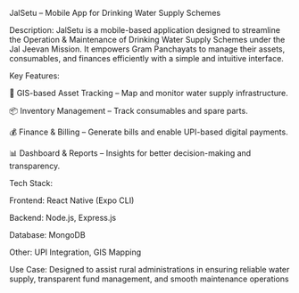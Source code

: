  JalSetu – Mobile App for Drinking Water Supply Schemes

Description: JalSetu is a mobile-based application designed to streamline the Operation & Maintenance of Drinking Water Supply Schemes under the Jal Jeevan Mission. It empowers Gram Panchayats to manage their assets, consumables, and finances efficiently with a simple and intuitive interface.

Key Features:

📍 GIS-based Asset Tracking – Map and monitor water supply infrastructure.

📦 Inventory Management – Track consumables and spare parts.

💰 Finance & Billing – Generate bills and enable UPI-based digital payments.

📊 Dashboard & Reports – Insights for better decision-making and transparency.

Tech Stack:

Frontend: React Native (Expo CLI)

Backend: Node.js, Express.js 

Database: MongoDB

Other: UPI Integration, GIS Mapping

Use Case: Designed to assist rural administrations in ensuring reliable water supply, transparent fund management, and smooth maintenance operations
